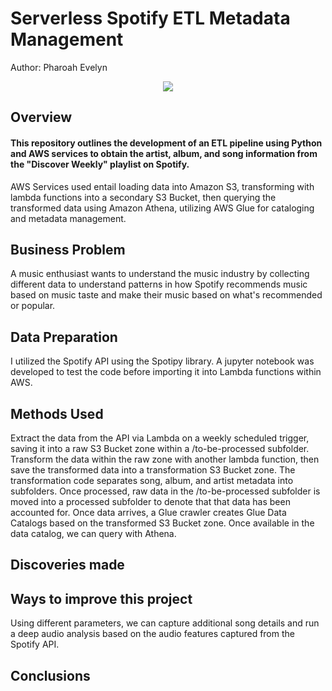 # Serverless Spotify ETL Metadata Management

Author: Pharoah Evelyn

<p align="center">
    <img src="https://github.com/Pharoah0/Serverless-Spotify-ETL-Metadata-Management/blob/main/images/serverless_spotify_etl_metadata_management.png" />
</p>

## Overview

#### This repository outlines the development of an ETL pipeline using Python and AWS services to obtain the artist, album, and song information from the "Discover Weekly" playlist on Spotify.

AWS Services used entail loading data into Amazon S3, transforming with lambda functions into a secondary S3 Bucket, then querying the transformed data using Amazon Athena, utilizing AWS Glue for cataloging and metadata management.

## Business Problem

A music enthusiast wants to understand the music industry by collecting different data to understand patterns in how Spotify recommends music based on music taste and make their music based on what's recommended or popular.

## Data Preparation

I utilized the Spotify API using the Spotipy library. A jupyter notebook was developed to test the code before importing it into Lambda functions within AWS.

## Methods Used

Extract the data from the API via Lambda on a weekly scheduled trigger, saving it into a raw S3 Bucket zone within a /to-be-processed subfolder.
Transform the data within the raw zone with another lambda function, then save the transformed data into a transformation S3 Bucket zone.
The transformation code separates song, album, and artist metadata into subfolders.
Once processed, raw data in the /to-be-processed subfolder is moved into a processed subfolder to denote that that data has been accounted for.
Once data arrives, a Glue crawler creates Glue Data Catalogs based on the transformed S3 Bucket zone. Once available in the data catalog, we can query with Athena.

## Discoveries made

## Ways to improve this project

Using different parameters, we can capture additional song details and run a deep audio analysis based on the audio features captured from the Spotify API.

## Conclusions
